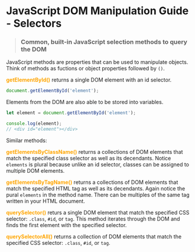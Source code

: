 <style>
    .method {
        color: orange;
    }

    .property {
        color: cyan
    }

    .html {
        color: yellow
    }
</style>

# JavaScript DOM Manipulation Guide - Selectors

> ### Common, built-in JavaScript selection methods to query the DOM

JavaScript methods are properties that can be used to manipulate objects. Think of methods as fuctions or object properties followed by `()`. 

<span class="method">**getElementById()**</span> returns a single DOM element with an id selector. 

```javascript
document.getElementById('element');
```

Elements from the DOM are also able to be stored into variables.

```javascript
let element = document.getElementById('element');

console.log(element); 
// <div id="element"></div> 
```

Similar methods:

<span class="method">**getElementsByClassName()**</span> returns a collections of DOM elements that match the specified class selector as well as its decendants. Notice `elements` is plural because unlike an id selector, classes can be assigned to multiple DOM elements.



<span class="method">**getElementsByTagName()**</span> returns a collections of DOM elements that match the specified HTML tag as well as its decendants. Again notice the pural `elements` in the method name. There can be multiples of the same tag written in your HTML document.

<span class="method">**querySelector()**</span> returs a single DOM element that match the specified CSS selector: `.class`, `#id`, or `tag`. This method iterates through the DOM and finds the first element with the specified selector.

<span class="method">**querySelectorAll()**</span> returns a collection of DOM elements that match the specified CSS selector: `.class`, `#id`, or `tag`.